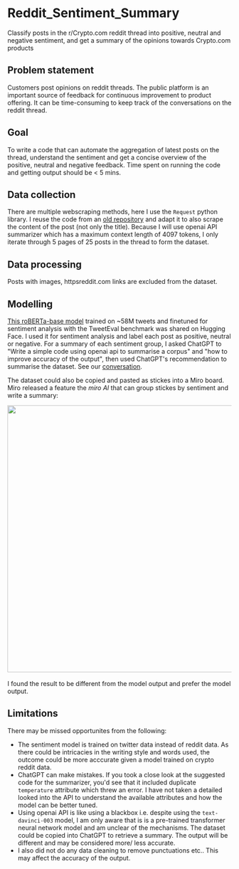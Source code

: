 # Reddit_Sentiment_Summary
Classify posts in the r/Crypto.com reddit thread into positive, neutral and negative sentiment, and get a summary of the opinions towards Crypto.com products

## Problem statement
Customers post opinions on reddit threads. The public platform is an important source of feedback for continuous improvement to product offering. It can be time-consuming to keep track of the conversations on the reddit thread.

## Goal
To write a code that can automate the aggregation of latest posts on the thread, understand the sentiment and get a concise overview of the positive, neutral and negative feedback. Time spent on running the code and getting output should be < 5 mins. 

## Data collection
There are multiple webscraping methods, here I use the `Request` python library. I reuse the code from an [old repository](https://github.com/els-p/Bot_or_Human/blob/master/codes/0.1%20Scraper.ipynb) and adapt it to also scrape the content of the post (not only the title). Because I will use openai API summarizer which has a maximum context length of 4097 tokens, I only iterate through 5 pages of 25 posts in the thread to form the dataset. 

## Data processing
Posts with images, httpsreddit.com links are excluded from the dataset. 

## Modelling
[This roBERTa-base model](https://huggingface.co/cardiffnlp/twitter-roberta-base-sentiment) trained on ~58M tweets and finetuned for sentiment analysis with the TweetEval benchmark was shared on Hugging Face. I used it for sentiment analysis and label each post as positive, neutral or negative. For a summary of each sentiment group, I asked ChatGPT to "Write a simple code using openai api to summarise a corpus" and "how to improve accuracy of the output", then used ChatGPT's recommendation to summarise the dataset. See our [conversation](https://chat.openai.com/share/7dc71458-ee07-43db-9327-96d0a4fa2ae2). 

The dataset could also be copied and pasted as stickes into a Miro board. Miro released a feature the *miro AI* that can group stickes by sentiment and write a summary:

<img width="600" src="https://github.com/els-p/Reddit_Sentiment_Summary/assets/51525011/d617a7f6-fd54-4b62-8956-d7e62cad2a19">


<br>
<br>
I found the result to be different from the model output and prefer the model output.


## Limitations
There may be missed opportunites from the following:
- The sentiment model is trained on twitter data instead of reddit data. As there could be intricacies in the writing style and words used, the outcome could be more acccurate given a model trained on crypto reddit data. 
- ChatGPT can make mistakes. If you took a close look at the suggested code for the summarizer, you'd see that it included duplicate `temperature` attribute which threw an error. I have not taken a detailed looked into the API to understand the available attributes and how the model can be better tuned.
- Using openai API is like using a blackbox i.e. despite using the `text-davinci-003` model, I am only aware that is is a pre-trained transformer neural network model and am unclear of the mechanisms. The dataset could be copied into ChatGPT to retrieve a summary. The output will be different and may be considered more/ less accurate.
- I also did not do any data cleaning to remove punctuations etc.. This may affect the accuracy of the output.
